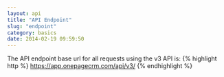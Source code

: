 ```yaml
---
layout: api
title: "API Endpoint"
slug: "endpoint"
category: basics
date: 2014-02-19 09:59:50
---
```



The API endpoint base url for all requests using the v3 API is:
{% highlight http %}
https://app.onepagecrm.com/api/v3/
{% endhighlight %}